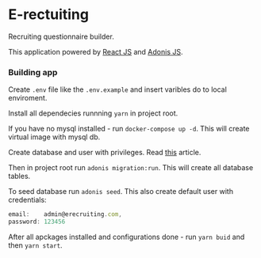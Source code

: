 # E-rectuiting

Recruiting questionnaire builder.

This application powered by [React JS](https://ru.reactjs.org/) and [Adonis JS](https://adonisjs.com/).

### Building app

Create `.env` file like the `.env.example` and insert varibles do to local enviroment.

Install all dependecies runnning `yarn` in project root.

If you have no mysql installed - run `docker-compose up -d`. This will create virtual image with mysql db.

Create database and user with privileges. Read [this](https://matomo.org/faq/how-to-install/faq_23484/) article.

Then in project root run `adonis migration:run`. This will create all database tables.

To seed database run `adonis seed`.
This also create default user with credentials:

```javascript
email:    admin@erecruiting.com,
password: 123456
```

After all apckages installed and configurations done - run `yarn buid` and then `yarn start`.

